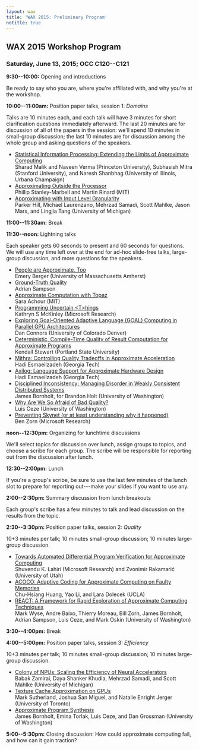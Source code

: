 ```yaml
---
layout: wax
title: 'WAX 2015: Preliminary Program'
notitle: true
---
```

## WAX 2015 Workshop Program

### Saturday, June 13, 2015; OCC C120--C121

**9:30--10:00:** Opening and introductions

Be ready to say who you are, where you're affiliated with, and why you're at the workshop.

**10:00--11:00am:** Position paper talks, session 1: *Domains*

Talks are 10 minutes each, and each talk will have 3 minutes for short clarification questions immediately afterward.
The last 20 minutes are for discussion of all of the papers in the session: we'll spend 10 minutes in small-group discussion; the last 10 minutes are for discussion among the whole group and asking questions of the speakers.

  * [Statistical Information Processing: Extending the Limits of Approximate Computing](papers/malik.pdf)  
    Sharad Malik and Naveen Verma (Princeton University), Subhasish Mitra
    (Stanford University), and Naresh Shanbhag (University of Illinois, Urbana
    Champaign)
  * [Approximating Outside the Processor](papers/stanley-marbell.pdf)  
    Phillip Stanley-Marbell and Martin Rinard (MIT)
  * [Approximating with Input Level Granularity](papers/hill.pdf)  
    Parker Hill, Michael Laurenzano, Mehrzad Samadi, Scott Mahlke, Jason Mars,
    and Lingjia Tang (University of Michigan)

**11:00--11:30am:** Break

**11:30--noon:** Lightning talks

Each speaker gets 60 seconds to present and 60 seconds for questions. We will use any time left over at the end for ad-hoc slide-free talks, large-group discussion, and more questions for the speakers.

<!-- lightning -->

* [People are Approximate, Too](lightning/berger.pdf)  
  Emery Berger (University of Massachusetts Amherst)
* [Ground-Truth Quality](lightning/sampson.pdf)  
  Adrian Sampson
* [Approximate Computation with Topaz](lightning/achour.pdf)  
  Sara Achour (MIT)
* [Programming Uncertain &lt;T&gt;hings](lightning/mckinley.pdf)  
  Kathryn S McKinley (Microsoft Research)
* [Exploring Goal-Oriented Adaptive Language (GOAL) Computing in Parallel GPU Architectures](lightning/connors.pdf)  
  Dan Connors (University of Colorado Denver)
* [Deterministic, Compile-Time Quality of Result Computation for Approximate Programs](lightning/stewart.pdf)  
  Kendall Stewart (Portland State University)
* [Mithra: Controlling Quality Tradeoffs in Approximate Acceleration](lightning/mahajan.pdf)  
  Hadi Esmaeilzadeh (Georgia Tech)
* [Axilog: Language Support for Approximate Hardware Design](lightning/yazdanbakhsh.pdf)  
  Hadi Esmaeilzadeh (Georgia Tech)
* [Disciplined Inconsistency: Managing Disorder in Weakly Consistent Distributed Systems](lightning/holt.pdf)  
  James Bornholt, for Brandon Holt (University of Washington)
* [Why Are We So Afraid of Bad Quality?](lightning/ceze.pdf)  
  Luis Ceze (University of Washington)
* [Preventing Skynet (or at least understanding why it happened)](lightning/zorn.pdf)  
  Ben Zorn (Microsoft Research)

<!-- lightning -->

**noon--12:30pm:** Organizing for lunchtime discussions

We'll select topics for discussion over lunch, assign groups to topics, and choose a scribe for each group. The scribe will be responsible for reporting out from the discussion after lunch.

**12:30--2:00pm:** Lunch

If you're a group's scribe, be sure to use the last few minutes of the lunch slot to prepare for reporting out---make your slides if you want to use any.

**2:00--2:30pm:** Summary discussion from lunch breakouts

Each group's scribe has a few minutes to talk and lead discussion on the results from the topic.

**2:30--3:30pm:** Position paper talks, session 2: *Quality*

10+3 minutes per talk; 10 minutes small-group discussion; 10 minutes large-group discussion.

  * [Towards Automated Differential Program Verification for Approximate Computing](papers/lahiri.pdf)  
    Shuvendu K. Lahiri (Microsoft Research) and Zvonimir Rakamari&cacute; (University
    of Utah)
  * [ACOCO: Adaptive Coding for Approximate Computing on Faulty Memories](papers/huang.pdf)  
    Chu-Hsiang Huang, Yao Li, and Lara Dolecek (UCLA)
  * [REACT: A Framework for Rapid Exploration of Approximate Computing Techniques](papers/wyse.pdf)  
    Mark Wyse, Andre Baixo, Thierry Moreau, Bill Zorn, James Bornholt, Adrian
    Sampson, Luis Ceze, and Mark Oskin (University of Washington)

**3:30--4:00pm:** Break

**4:00--5:00pm:** Position paper talks, session 3: *Efficiency*

10+3 minutes per talk; 10 minutes small-group discussion; 10 minutes large-group discussion.

  * [Colony of NPUs: Scaling the Efficiency of Neural Accelerators](papers/zamirai.pdf)  
    Babak Zamirai, Daya Shanker Khudia, Mehrzad Samadi, and Scott Mahlke
    (University of Michigan)
  * [Texture Cache Approximation on GPUs](papers/sutherland.pdf)  
    Mark Sutherland, Joshua San Miguel, and Natalie Enright Jerger (University
    of Toronto)
  * [Approximate Program Synthesis](papers/bornholt.pdf)  
    James Bornholt, Emina Torlak, Luis Ceze, and Dan Grossman (University of
    Washington)

**5:00--5:30pm:** Closing discussion: How could approximate computing fail, and how can it gain traction?
